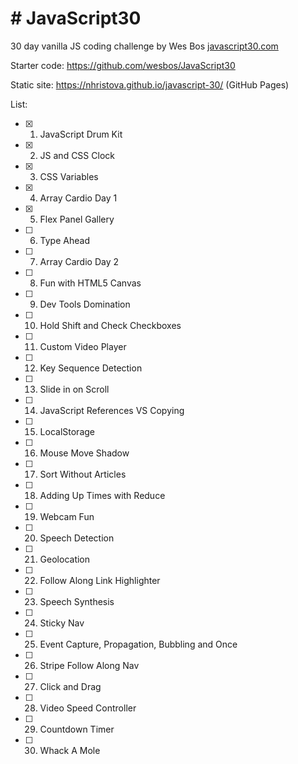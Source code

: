 # # JavaScript30
30 day vanilla JS coding challenge by Wes Bos [javascript30.com](javascript30.com)

Starter code: https://github.com/wesbos/JavaScript30

Static site: https://nhristova.github.io/javascript-30/ (GitHub Pages)

List:

- [x] 1.  JavaScript Drum Kit
- [x] 2.  JS and CSS Clock
- [x] 3.  CSS Variables
- [x] 4.  Array Cardio Day 1
- [x] 5.  Flex Panel Gallery
- [ ] 6.  Type Ahead
- [ ] 7.  Array Cardio Day 2
- [ ] 8.  Fun with HTML5 Canvas
- [ ] 9.  Dev Tools Domination
- [ ] 10. Hold Shift and Check Checkboxes
- [ ] 11. Custom Video Player
- [ ] 12. Key Sequence Detection
- [ ] 13. Slide in on Scroll
- [ ] 14. JavaScript References VS Copying
- [ ] 15. LocalStorage
- [ ] 16. Mouse Move Shadow
- [ ] 17. Sort Without Articles
- [ ] 18. Adding Up Times with Reduce
- [ ] 19. Webcam Fun
- [ ] 20. Speech Detection
- [ ] 21. Geolocation
- [ ] 22. Follow Along Link Highlighter
- [ ] 23. Speech Synthesis
- [ ] 24. Sticky Nav
- [ ] 25. Event Capture, Propagation, Bubbling and Once
- [ ] 26. Stripe Follow Along Nav
- [ ] 27. Click and Drag
- [ ] 28. Video Speed Controller
- [ ] 29. Countdown Timer
- [ ] 30. Whack A Mole 